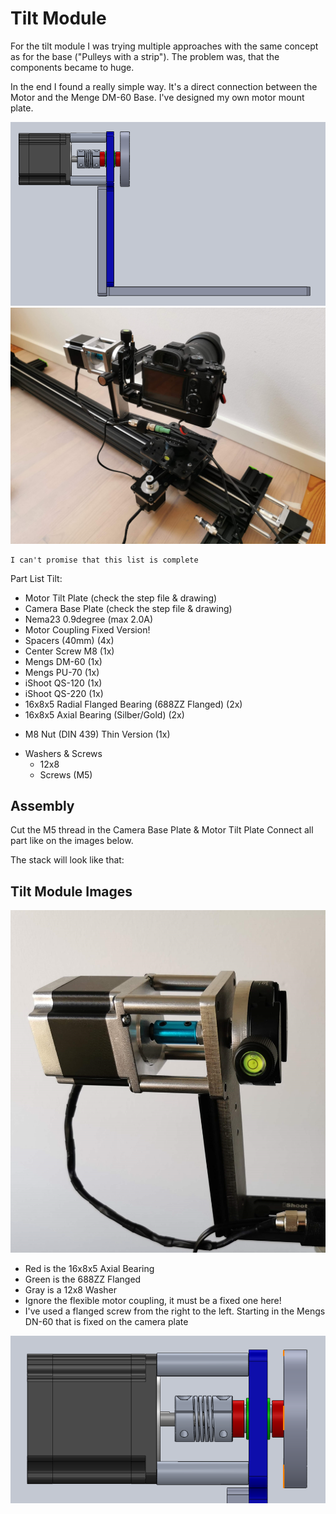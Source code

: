 # Tilt Module

For the tilt module I was trying multiple approaches with the same concept as for the base ("Pulleys with a strip"). The problem was, that the components became to huge.

In the end I found a really simple way. It's a direct connection between the Motor and the Menge DM-60 Base. I've designed my own motor mount plate.

![alt text](https://github.com/JoJ123/Camera-Motion-Slider/blob/master/Hardware/Tilt%20Module/images/Tilt1.png?raw=true)
![alt text](https://github.com/JoJ123/Camera-Motion-Slider/blob/master/Hardware/Tilt%20Module/images/Tilt2.jpg?raw=true)

```
I can't promise that this list is complete
```

Part List Tilt:
* Motor Tilt Plate (check the step file & drawing)
* Camera Base Plate (check the step file & drawing)
* Nema23 0.9degree (max 2.0A)
* Motor Coupling Fixed Version! 
* Spacers (40mm) (4x)
* Center Screw M8 (1x)
* Mengs DM-60 (1x)
* Mengs PU-70 (1x)
* iShoot QS-120 (1x)
* iShoot QS-220 (1x)
* 16x8x5 Radial Flanged Bearing (688ZZ Flanged) (2x)
* 16x8x5 Axial Bearing (Silber/Gold) (2x)
+ M8 Nut (DIN 439) Thin Version (1x)
* Washers & Screws
  * 12x8
  * Screws (M5)

## Assembly
Cut the M5 thread in the Camera Base Plate & Motor Tilt Plate
Connect all part like on the images below.

The stack will look like that:



## Tilt Module Images
![alt text](https://github.com/JoJ123/Camera-Motion-Slider/blob/master/Hardware/Tilt%20Module/images/Tilt3.jpg?raw=true)

- Red is the 16x8x5 Axial Bearing
- Green is the 688ZZ Flanged
- Gray is a 12x8 Washer
- Ignore the flexible motor coupling, it must be a fixed one here!
- I've used a flanged screw from the right to the left. Starting in the Mengs DN-60 that is fixed on the camera plate

![alt text](https://github.com/JoJ123/Camera-Motion-Slider/blob/master/Hardware/Tilt%20Module/images/Tilt4.png?raw=true)
